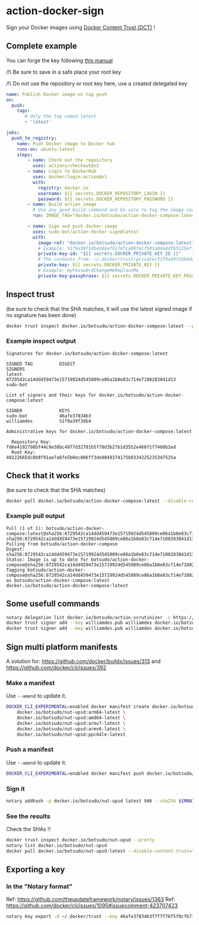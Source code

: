 # action-docker-sign

Sign your Docker images using [Docker Content Trust (DCT)](https://docs.docker.com/engine/security/trust/) !

## Complete example

You can forge the key following [this manual](https://docs.docker.com/engine/security/trust/#signing-images-with-docker-content-trust)

/!\ Be sure to save in a safe place your root key

/!\ Do not use the repository or root key here, use a created delegated key

```yml
name: Publish Docker image on tag push
on:
  push:
    tags:
       # Only the tag named latest
       - 'latest'

jobs:
  push_to_registry:
    name: Push Docker image to Docker hub
    runs-on: ubuntu-latest
    steps:
        - name: Check out the repository
          uses: actions/checkout@v2
        - name: Login to DockerHub
          uses: docker/login-action@v1
          with:
            registry: docker.io
            username: ${{ secrets.DOCKER_REPOSITORY_LOGIN }}
            password: ${{ secrets.DOCKER_REPOSITORY_PASSWORD }}
        - name: Build action image
          # Use any good build command and be sure to tag the image correctly
          run: IMAGE_TAG="docker.io/botsudo/action-docker-compose:latest" make docker-build

        - name: Sign and push docker image
          uses: sudo-bot/action-docker-sign@latest
          with:
            image-ref: "docker.io/botsudo/action-docker-compose:latest"
            # Example: 51f9a39f3db4ddaaf9174fca69f41fb01a04a4dfb5125ef115feecb93d19efa6
            private-key-id: "${{ secrets.DOCKER_PRIVATE_KEY_ID }}"
            # The contents from: ~/.docker/trust/private/51f9a39f3db4ddaaf9174fca69f41fb01a04a4dfb5125ef115feecb93d19efa6.key)
            private-key: ${{ secrets.DOCKER_PRIVATE_KEY }}
            # Example: myPassw0rdChangeMeReplaceMe
            private-key-passphrase: ${{ secrets.DOCKER_PRIVATE_KEY_PASSPHRASE }}
```

## Inspect trust

(be sure to check that the SHA matches, it will use the latest signed image if no signature has been done)

```sh
docker trust inspect docker.io/botsudo/action-docker-compose:latest --pretty
```

### Example inspect output

```text
Signatures for docker.io/botsudo/action-docker-compose:latest

SIGNED TAG          DIGEST                                                             SIGNERS
latest              8729542ca14dd459473e15719924d545809ce86a1b8e83c714e7108283841d13   sudo-bot

List of signers and their keys for docker.io/botsudo/action-docker-compose:latest

SIGNER              KEYS
sudo-bot            46afe37834b3
williamdes          51f9a39f3db4

Administrative keys for docker.io/botsudo/action-docker-compose:latest

  Repository Key:	fd6e4192798bf44c9e38bc4977d32701b5f78d3b27b1d3552e466f1f7460b2ed
  Root Key:	40222665dc8b8f91ae7a6fe5b0ec806ff3de8849374175b0334225235347525a
```

## Check that it works

(be sure to check that the SHA matches)

```sh
docker pull docker.io/botsudo/action-docker-compose:latest --disable-content-trust=false
```

### Example pull output

```text
Pull (1 of 1): botsudo/action-docker-compose:latest@sha256:8729542ca14dd459473e15719924d545809ce86a1b8e83c714e7108283841d13
sha256:8729542ca14dd459473e15719924d545809ce86a1b8e83c714e7108283841d13: Pulling from botsudo/action-docker-compose
Digest: sha256:8729542ca14dd459473e15719924d545809ce86a1b8e83c714e7108283841d13
Status: Image is up to date for botsudo/action-docker-compose@sha256:8729542ca14dd459473e15719924d545809ce86a1b8e83c714e7108283841d13
Tagging botsudo/action-docker-compose@sha256:8729542ca14dd459473e15719924d545809ce86a1b8e83c714e7108283841d13 as botsudo/action-docker-compose:latest
docker.io/botsudo/action-docker-compose:latest
```

## Some usefull commands

```sh
notary delegation list docker.io/botsudo/action-scrutinizer -s https://notary.docker.io
docker trust signer add --key williamdes.pub williamdes docker.io/botsudo/action-scrutinizer
docker trust signer add --key williamdes.pub williamdes docker.io/botsudo/action-scrutinizer:latest
```

## Sign multi platform manifests

A solution for: https://github.com/docker/buildx/issues/313 and https://github.com/docker/cli/issues/392

### Make a manifest

Use `--amend` to update it.

```sh
DOCKER_CLI_EXPERIMENTAL=enabled docker manifest create docker.io/botsudo/nut-upsd:latest \
    docker.io/botsudo/nut-upsd:arm64-latest \
    docker.io/botsudo/nut-upsd:amd64-latest \
    docker.io/botsudo/nut-upsd:armv7-latest \
    docker.io/botsudo/nut-upsd:armv6-latest \
    docker.io/botsudo/nut-upsd:ppc64le-latest
```

### Push a manifest

Use `--amend` to update it.

```sh
DOCKER_CLI_EXPERIMENTAL=enabled docker manifest push docker.io/botsudo/nut-upsd:latest
```

### Sign it

```sh
notary addhash -p docker.io/botsudo/nut-upsd latest 946 --sha256 ${MANIFEST_SHA_FROM_ABOVE_COMMAND} -r targets/sudo-bot
```

### See the results

Check the SHAs !!

```sh
docker trust inspect docker.io/botsudo/nut-upsd --pretty
notary list docker.io/botsudo/nut-upsd
docker pull docker.io/botsudo/nut-upsd:latest --disable-content-trust=false
```

## Exporting a key

### In the "Notary format"

Ref: https://github.com/theupdateframework/notary/issues/1363
Ref: https://github.com/docker/cli/issues/1095#issuecomment-423707423

```sh
notary key export -d ~/.docker/trust --key 46afe37834b3f7f7f76f5f9cfb77d7a8a3383353581cdf74236dcf43df0260e4
```
